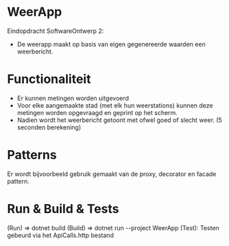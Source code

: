 # WeerApp
Eindopdracht SoftwareOntwerp 2:
- De weerapp maakt op basis van eigen gegenereerde waarden een weerbericht.

# Functionaliteit
- Er kunnen metingen worden uitgevoerd
- Voor elke aangemaakte stad (met elk hun weerstations) kunnen deze metingen worden opgevraagd en geprint op het scherm.
- Nadien wordt het weerbericht getoont met ofwel goed of slecht weer. (5 seconden berekening)

# Patterns
Er wordt bijvoorbeeld gebruik gemaakt van de proxy, decorator en facade pattern.

# Run & Build & Tests
(Run) => dotnet build 
(Build) => dotnet run --project WeerApp
(Test): Testen gebeurd via het ApiCalls.http bestand



